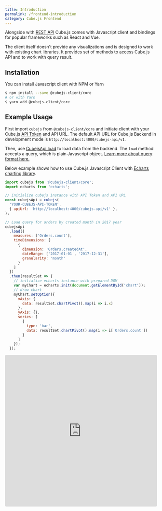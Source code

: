 ```yaml
---
title: Introduction
permalink: /frontend-introduction
category: Cube.js Frontend
---
```


Alongside with [REST API](rest-api) Cube.js comes with Javascript client and bindings for
popular frameworks such as React and Vue.

The client itself doesn't provide any visualizations and is designed to work with existing chart libraries. It provides set of methods to access Cube.js API and to work with query result.

## Installation

You can install Javascript  client with NPM or Yarn

```bash
$ npm install --save @cubejs-client/core
# or with Yarn
$ yarn add @cubejs-client/core
```

## Example Usage
First import `cubejs` from `@cubejs-client/core` and initiate client with your
Cube.js [API Token](security) and API URL. The default API URL for Cube.js Backend in development mode is `http://localhost:4000/cubejs-api/v1`.

Then, use [CubejsApi.load](http://localhost:8000/@cubejs-client-core#cubejs-api-load) to load data from the backend. The `load` method accepts a query, which is plain Javascript object. [Learn more about query format
here.](query-format)

Below example shows how to use Cube.js Javascript Client with [Echarts charting
library](http://echarts.apache.org).

```javascript
import cubejs from '@cubejs-client/core';
import echarts from 'echarts';

// initialize cubejs instance with API Token and API URL
const cubejsApi = cubejs(
  'YOUR-CUBEJS-API-TOKEN',
  { apiUrl: 'http://localhost:4000/cubejs-api/v1' },
);

// Load query for orders by created month in 2017 year
cubejsApi
  .load({
    measures: ['Orders.count'],
    timeDimensions: [
      {
        dimension: 'Orders.createdAt',
        dateRange: ['2017-01-01', '2017-12-31'],
        granularity: 'month'
      }
    ]
  })
  .then(resultSet => {
    // initialize echarts instance with prepared DOM
    var myChart = echarts.init(document.getElementById('chart'));
    // draw chart
    myChart.setOption({
      xAxis: {
        data: resultSet.chartPivot().map(i => i.x)
      },
      yAxis: {},
      series: [
        {
          type: 'bar',
          data: resultSet.chartPivot().map(i => i['Orders.count'])
        }
      ]
    });
  });
```
<iframe src="https://codesandbox.io/embed/131ymrj8vl?fontsize=14" title="Cube.js Vanilla Javascript Client" style="width:100%; height:500px; border:0; border-radius: 4px; overflow:hidden;" sandbox="allow-modals allow-forms allow-popups allow-scripts allow-same-origin"></iframe>
